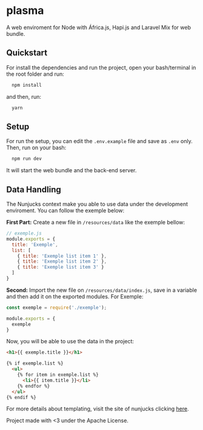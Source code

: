 # plasma
A web enviroment for Node with África.js, Hapi.js and Laravel Mix for web bundle.

## Quickstart

For install the dependencies and run the project, open your bash/terminal in the root folder and run:

```bash
  npm install
```
and then, run:

```bash
  yarn
```

## Setup

For run the setup, you can edit the `.env.example` file and save as `.env` only.
Then, run on your bash:

```bash
  npm run dev
```

It will start the web bundle and the back-end server.

## Data Handling

The Nunjucks context make you able to use data under the development enviroment. You can follow the exemple below:

**First Part:** Create a new file in `/resources/data` like the exemple bellow: 

```javascript
// exemple.js
module.exports = {
  title: 'Exemple',
  list: [
    { title: 'Exemple list item 1' },
    { title: 'Exemple list item 2' },
    { title: 'Exemple list item 3' }
  ]
}
```

**Second:** Import the new file on `/resources/data/index.js`, save in a variable and then add it on the exported modules. For Exemple:

```javascript
const exemple = require('./exemple');

module.exports = {
  exemple
}
```

Now, you will be able to use the data in the project:

```html
<h1>{{ exemple.title }}</h1>

{% if exemple.list %}
  <ul>
    {% for item in exemple.list %}
      <li>{{ item.title }}</li>
    {% endfor %}
  </ul>
{% endif %}
```

For more details about templating, visit the site of nunjucks clicking [here](https://mozilla.github.io/nunjucks/templating.html).

Project made with <3 under the Apache License.
